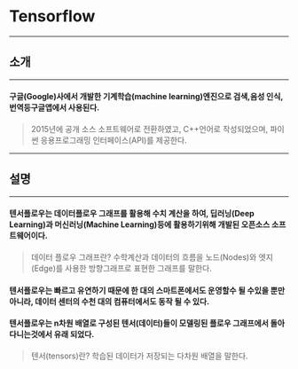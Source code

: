 # Tensorflow
-------------------------------------------------------------------------------
## 소개
--------------------------------------------------------------------------------
#### 구글(Google)사에서 개발한 기계학습(machine learning)엔진으로 검색,음성 인식,번역등구글앱에서 사용된다.
> 2015년에 공개 소스 소프트웨어로 전환하였고, C++언어로 작성되었으며, 파이썬 응용프로그래밍 인터페이스(API)를 제공한다.
-----------------------------------------------------------------------------------------------------------------------
## 설명
-----------------------
#### 텐서플로우는 데이터플로우 그래프를 활용해 수치 계산을 하여, 딥러닝(Deep Learning)과 머신러닝(Machine Learning)등에 활용하기위해 개발된 오픈소스 소프트웨어이다.
> 데이터 플로우 그래프란? 수학계산과 데이터의 흐름을 노드(Nodes)와 엣지(Edge)를 사용한 방향그래프로 표현한 그래프를 말한다.
#### 텐서플로우는 빠르고 유연하기 때문에 한 대의 스마트폰에서도 운영할수 될 수있을 뿐만 아니라, 데이터 센터의 수천 대의 컴퓨터에서도 동작 될 수 있다. 

#### 텐서플로우는 n차원 배열로 구성된 텐서(데이터)들이 모델링된 플로우 그래프에서 돌아다니는것에서 유래 되었다.
>텐서(tensors)란? 학습된 데이터가 저장되는 다차원 배열을 말한다.
